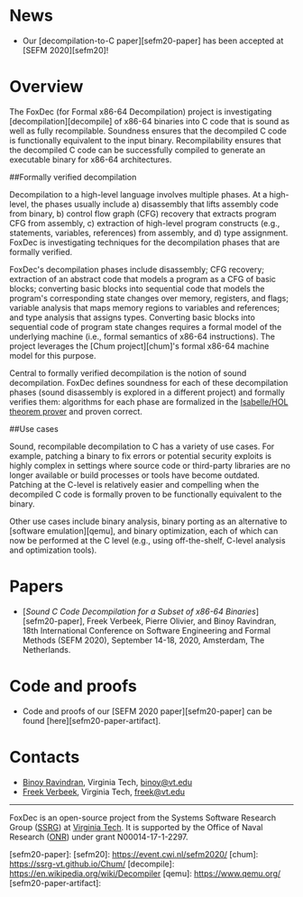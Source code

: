 # News
* Our [decompilation-to-C paper][sefm20-paper] has been accepted at [SEFM 2020][sefm20]!

# Overview
The FoxDec (for Formal x86-64 Decompilation) project is investigating [decompilation][decompile] of x86-64 binaries into C code that is sound as well as fully recompilable. Soundness ensures that the decompiled C code is functionally equivalent to the input binary. Recompilability ensures that the decompiled C code can be successfully compiled to generate an executable binary for x86-64 architectures. 

##Formally verified decompilation

Decompilation to a high-level language involves multiple phases. At a high-level, the phases usually include a) disassembly that lifts assembly code from binary, b) control flow graph (CFG) recovery that extracts program CFG from assembly, c) extraction of high-level program constructs (e.g., statements, variables, references) from assembly, and d) type assignment. FoxDec is investigating techniques for the decompilation phases that are formally verified. 

FoxDec's decompilation phases include disassembly; CFG recovery; extraction of an abstract code that models a program as a CFG of basic blocks; converting basic blocks into sequential code that models the program's corresponding state changes over memory, registers, and flags; variable analysis that maps memory regions to variables and references; and type analysis that assigns types. Converting basic blocks into sequential code of program state changes requires a formal model of the underlying machine (i.e., formal semantics of x86-64 instructions). The project leverages the [Chum project][chum]'s formal x86-64 machine model for this purpose. 

Central to formally verified decompilation is the notion of sound decompilation. FoxDec defines soundness for each of these decompilation phases (sound disassembly is explored in a different project) and formally verifies them: algorithms for each phase are formalized in the [Isabelle/HOL theorem prover][isabelle] and proven correct. 

##Use cases

Sound, recompilable decompilation to C has a variety of use cases. For example, patching a binary to fix errors or potential security exploits is highly complex in settings where source code or third-party libraries are no longer available or build processes or tools have become outdated. Patching at the C-level is relatively easier and compelling when the decompiled C code is formally proven to be functionally equivalent to the binary. 

Other use cases include binary analysis, binary porting as an alternative to [software emulation][qemu], and binary optimization, each of which can now be performed at the C level (e.g., using off-the-shelf, C-level analysis and optimization tools). 


# Papers
* [_Sound C Code Decompilation for a Subset of x86-64 Binaries_][sefm20-paper],
Freek Verbeek, Pierre Olivier, and Binoy Ravindran, 18th International Conference on Software Engineering and Formal Methods (SEFM 2020), September 14-18, 2020, Amsterdam, The Netherlands.

# Code and proofs
* Code and proofs of our [SEFM 2020 paper][sefm20-paper] can be found [here][sefm20-paper-artifact]. 

# Contacts
* [Binoy Ravindran][binoy], Virginia Tech, <binoy@vt.edu>
* [Freek Verbeek][freek], Virginia Tech, <freek@vt.edu>

---

FoxDec is an open-source project from the Systems Software Research Group
([SSRG][ssrg]) at [Virginia Tech][vt]. It is supported by the Office of Naval
Research ([ONR][onr]) under grant N00014-17-1-2297.

[1]: https://www.ssrg.ece.vt.edu/papers/memocode19.pdf
[2]: https://www.ssrg.ece.vt.edu/papers/cpp2019.pdf
[symbexec]: https://www.ssrg.ece.vt.edu/papers/spisa19.pdf
[3]: https://github.com/ssrg-vt/Chum-src/tree/master/cpp19_artifact
[memocode19]: https://memocode.github.io/2019/
[spisa19]: https://www.cl.cam.ac.uk/~jrh13/spisa19.html
[cpp19]: https://popl19.sigplan.org/track/CPP-2019
[cpp19artifact]: https://filebox.ece.vt.edu/~iroessle/cpp_2019.zip
[ssrg]: https://www.ssrg.ece.vt.edu/
[vt]: https://vt.edu/
[onr]: https://www.onr.navy.mil/
[navsea]: https://www.navsea.navy.mil/
[neec]: https://www.navsea.navy.mil/Home/Warfare-Centers/Partnerships/NEEC/
[freek]: http://www.cs.ru.nl/~freekver/
[binoy]: https://ece.vt.edu/people/profile/ravindran
[strata]: https://dl.acm.org/doi/10.1145/2980983.2908121
[isabelle]: https://isabelle.in.tum.de/
[sefm20-paper]: 
[sefm20]: https://event.cwi.nl/sefm2020/
[chum]: https://ssrg-vt.github.io/Chum/
[decompile]: https://en.wikipedia.org/wiki/Decompiler
[qemu]: https://www.qemu.org/
[sefm20-paper-artifact]: 

